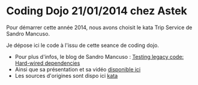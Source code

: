 Coding Dojo 21/01/2014 chez Astek
=================================

Pour démarrer cette année 2014, nous avons choisit le kata Trip Service de Sandro Mancuso.

Je dépose ici le code à l'issu de cette seance de coding dojo.

* Pour plus d'infos, le blog de Sandro Mancuso : [Testing legacy code: Hard-wired dependencies][1]
* Ainsi que sa présentation et sa vidéo [disponible ici][2]
* Les sources d'origines sont dispo ici [kata][3]



[1]: http://craftedsw.blogspot.com/2011/07/testing-legacy-hard-wired-dependencies.html "Testing legacy code: Hard-wired dependencies blog post"
[2]: http://fr.slideshare.net/MozaicWorks/sandro-mancuso-testing-and-refactoring-legacy-code "disponible ici"
[3]: https://github.com/sandromancuso/trip-service-kata/blob/master/java/trip-service-kata/src/main/java/org/craftedsw/tripservicekata/ "Kata Trip Service"

